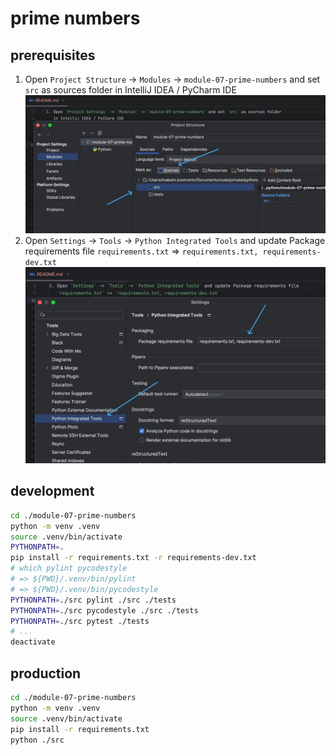 # prime numbers

## prerequisites

1. Open `Project Structure` -> `Modules` -> `module-07-prime-numbers` and set `src` as sources folder
   in IntelliJ IDEA / PyCharm IDE
   ![sources](./.prerequisites/sources.jpg)
2. Open `Settings` -> `Tools` -> `Python Integrated Tools` and update Package requirements file
   `requirements.txt` => `requirements.txt, requirements-dev.txt`
   ![requirements](./.prerequisites/requirements.jpg)

## development

```bash
cd ./module-07-prime-numbers
python -m venv .venv
source .venv/bin/activate
PYTHONPATH=.
pip install -r requirements.txt -r requirements-dev.txt
# which pylint pycodestyle
# => ${PWD}/.venv/bin/pylint
# => ${PWD}/.venv/bin/pycodestyle
PYTHONPATH=./src pylint ./src ./tests
PYTHONPATH=./src pycodestyle ./src ./tests
PYTHONPATH=./src pytest ./tests
# ...
deactivate
```

## production

```bash
cd ./module-07-prime-numbers
python -m venv .venv
source .venv/bin/activate
pip install -r requirements.txt
python ./src
```

